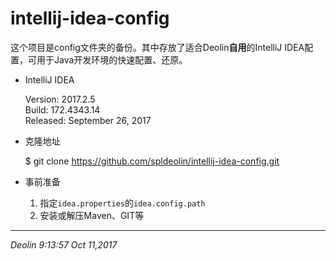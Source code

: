 # intellij-idea-config

这个项目是config文件夹的备份。其中存放了适合Deolin**自用**的IntelliJ IDEA配置，可用于Java开发环境的快速配置、还原。

- IntelliJ IDEA

	Version: 2017.2.5<br>
	Build: 172.4343.14<br>
	Released: September 26, 2017<br>

- 克隆地址

	$ git clone https://github.com/spldeolin/intellij-idea-config.git

- 事前准备

	1. 指定`idea.properties`的`idea.config.path`
	2. 安装或解压Maven、GIT等

---

*Deolin 9:13:57  Oct 11,2017*